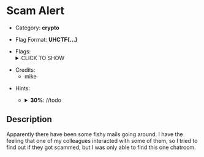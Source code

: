 # Scam Alert

<!-- crypto, forensics, osint, reversing, stegano, websec, misc -->
* Category: **crypto**

<!-- * "uhctf{...}": must match regex "uhctf{([a-z0-9]+-)*[0-9a-f]{6}}" -->
<!-- * "free-form": anything goes, mention in description what to look for -->
* Flag Format: **UHCTF{...}**

<!-- {{FLAG_TYPE}} can be "static" or "regex" -->
* Flags: <details><summary>CLICK TO SHOW</summary><ul><ul>
<li>static: <code>UHCTF{w3-d0-b3-sc4mm3d_22fa1c}</code></li>
</ul></ul></details>


<!-- Only enter people's first name in lowercase, it will be changed later -->
* Credits:
    * mike

<!-- {{HINT_COST}} is a percentage of the challenge's total value -->
<!-- {{HINT_DESCRIPTION}} explains what exactly the hint will help with -->
* Hints: <ul><ul>
<li><details>
    <summary><strong>30%</strong>: //todo</summary>
    //todo
</details></li>
</ul></ul>

## Description
<!-- HTML can be used here if needed -->
Apparently there have been some fishy mails going around. I have the feeling that one of my colleagues interacted with some of them, so I tried to find out if they got scammed, but I was only able to find this one chatroom.
